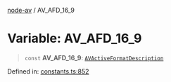 [node-av](../globals.md) / AV\_AFD\_16\_9

# Variable: AV\_AFD\_16\_9

> `const` **AV\_AFD\_16\_9**: [`AVActiveFormatDescription`](../type-aliases/AVActiveFormatDescription.md)

Defined in: [constants.ts:852](https://github.com/seydx/av/blob/f8631fc881b394300b1479f511d55cf1c370a87f/src/constants/constants.ts#L852)
